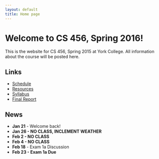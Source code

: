 ```yaml
---
layout: default
title: Home page
---
```


# Welcome to CS 456, Spring 2016!

This is the website for CS 456, Spring 2015 at York College.
All information about the course will be posted here.

## Links

* [Schedule](schedule/index.html)
* [Resources](resources.html)
* [Syllabus](syllabus.html)
* [Final Report](finalreport.html)

## News

* **Jan 21** - Welcome back!
* **Jan 26 - NO CLASS, INCLEMENT WEATHER**
* **Feb 2 - NO CLASS**
* **Feb 4 - NO CLASS**
* **Feb 18** - Exam 1a Discussion
* **Feb 23 - Exam 1a Due**

<!--
* **Feb 10** - Exam 1a Discussion
* **Feb 12 - Exam 1a Due**
* **Feb 26 - Topics Due**
* **Mar 3,5 - NO CLASS, WINTER BREAK**
* **Mar 26** - Exam 1b Discussion
* **Mar 31 - Exam 1b Due**
* **Apr 2 - NO CLASS, EASTER BREAK**
* **May 5** - Exam 2 Discussion
* **May 8 - Exam 2 Due by 5pm**
* **May 13 - Final Report Due by 11:59pm**
-->